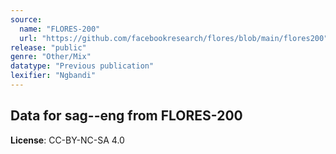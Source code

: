 ```yaml
---
source:
  name: "FLORES-200"
  url: "https://github.com/facebookresearch/flores/blob/main/flores200"
release: "public"
genre: "Other/Mix"
datatype: "Previous publication"
lexifier: "Ngbandi"
---
```


## Data for sag--eng from FLORES-200

**License**: CC-BY-NC-SA 4.0
